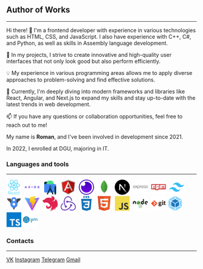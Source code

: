 ## Author of Works
***
Hi there! 👋 I'm a frontend developer with experience in various technologies such as HTML, CSS, and JavaScript. I also have experience with C++, C#, and Python, as well as skills in Assembly language development.

🚀 In my projects, I strive to create innovative and high-quality user interfaces that not only look good but also perform efficiently.

💡 My experience in various programming areas allows me to apply diverse approaches to problem-solving and find effective solutions.

🌱 Currently, I'm deeply diving into modern frameworks and libraries like React, Angular, and Next.js to expand my skills and stay up-to-date with the latest trends in web development.

📫 If you have any questions or collaboration opportunities, feel free to reach out to me!

My name is **Roman**, and I've been involved in development since 2021.

In 2022, I enrolled at DGU, majoring in IT.

### __Languages ​​and tools__
***
<div>
  <img src="https://github.com/devicons/devicon/blob/master/icons/react/react-original-wordmark.svg" title="React" alt="React" width="40" height="40"/>&nbsp;
  <img src="https://github.com/devicons/devicon/blob/master/icons/axios/axios-plain-wordmark.svg" title="Axios" alt="Axios" width="40" height="40"/>&nbsp;
  <img src="https://github.com/devicons/devicon/blob/master/icons/androidstudio/androidstudio-original.svg" title="androidstudio" alt="androidstudio" width="40" height="40"/>&nbsp;
  <img src="https://github.com/devicons/devicon/blob/master/icons/angularjs/angularjs-original.svg" title="Angular" alt="Angular" width="40" height="40"/>&nbsp;
  <img src="https://github.com/devicons/devicon/blob/master/icons/insomnia/insomnia-original.svg" title="insomnia" alt="insomnia" width="40" height="40"/>&nbsp;
  <img src="https://github.com/devicons/devicon/blob/master/icons/mongodb/mongodb-original.svg" title="mongodb" alt="mongodb" width="40" height="40"/>&nbsp;
  <img src="https://github.com/devicons/devicon/blob/master/icons/nextjs/nextjs-original.svg" title="nextjs" alt="nextjs" width="40" height="40"/>&nbsp;
  <img src="https://github.com/devicons/devicon/blob/master/icons/express/express-original-wordmark.svg" title="express" alt="express" width="40" height="40"/>&nbsp;
  <img src="https://github.com/devicons/devicon/blob/master/icons/npm/npm-original-wordmark.svg" title="npm" alt="npm" width="40" height="40"/>&nbsp;
  <img src="https://github.com/devicons/devicon/blob/master/icons/tailwindcss/tailwindcss-original.svg" title="tailwindcss" alt="tailwindcss" width="40" height="40"/>&nbsp;
  <img src="https://github.com/devicons/devicon/blob/master/icons/v8/v8-original.svg" title="v8" alt="v8" width="40" height="40"/>&nbsp;
  <img src="https://github.com/devicons/devicon/blob/master/icons/vitejs/vitejs-original.svg" title="vitejs" alt="vitejs" width="40" height="40"/>&nbsp;
  <img src="https://github.com/devicons/devicon/blob/master/icons/nestjs/nestjs-original.svg" title="nestjs" alt="nestjs" width="40" height="40"/>&nbsp;
  <img src="https://github.com/devicons/devicon/blob/master/icons/redux/redux-original.svg" title="Redux" alt="Redux " width="40" height="40"/>&nbsp;
  <img src="https://github.com/devicons/devicon/blob/master/icons/css3/css3-plain-wordmark.svg"  title="CSS3" alt="CSS" width="40" height="40"/>&nbsp;
  <img src="https://github.com/devicons/devicon/blob/master/icons/html5/html5-original.svg" title="HTML5" alt="HTML" width="40" height="40"/>&nbsp;
  <img src="https://github.com/devicons/devicon/blob/master/icons/javascript/javascript-original.svg" title="JavaScript" alt="JavaScript" width="40" height="40"/>&nbsp;
  <img src="https://github.com/devicons/devicon/blob/master/icons/nodejs/nodejs-original-wordmark.svg" title="NodeJS" alt="NodeJS" width="40" height="40"/>&nbsp;
  <img src="https://github.com/devicons/devicon/blob/master/icons/git/git-original-wordmark.svg" title="Git" alt="Git" width="40" height="40"/>
  <img src="https://github.com/devicons/devicon/blob/master/icons/webpack/webpack-original.svg" title="webpack" alt="webpack" width="40" height="40"/>
  <img src="https://github.com/devicons/devicon/blob/master/icons/typescript/typescript-original.svg" title="typescript" alt="typescript" width="40" height="40"/>
  <img src="https://github.com/devicons/devicon/blob/master/icons/yarn/yarn-original-wordmark.svg" title="typescript" alt="typescript" width="40" height="40"/>
</div>


### __Contacts__
***
[VK](https://vk.com/relmontov)
[Instagram](https://www.instagram.com/p/Cc0yk2KNntR_ka35FH--mGbXx-sRMoNZ87gexg0/?igshid=YmMyMTA2M2Y=)
[Telegram](https://t.me/Relmontov)
[Gmail](relmontovro@gmail.com)
